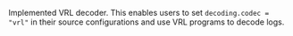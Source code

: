 Implemented VRL decoder.  This enables users to set `decoding.codec = "vrl"` in their 
source configurations and use VRL programs to decode logs.
